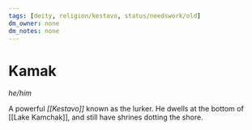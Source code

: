 ```yaml
---
tags: [deity, religion/kestavo, status/needswork/old]
dm_owner: none
dm_notes: none
---
```

# Kamak
*he/him*

A powerful *[[Kestavo]]* known as the lurker. He dwells at the bottom of [[Lake Kamchak]], and still have shrines dotting the shore.

